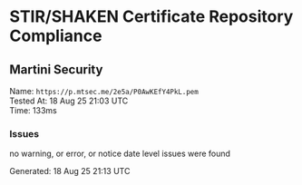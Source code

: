 # STIR/SHAKEN Certificate Repository Compliance

## Martini Security

Name: `https://p.mtsec.me/2e5a/P0AwKEfY4PkL.pem`\
Tested At: 18 Aug 25 21:03 UTC\
Time: 133ms

### Issues

no warning, or error, or notice date level issues were found

Generated: 18 Aug 25 21:13 UTC